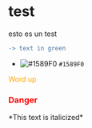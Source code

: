 # test
esto es un test
```diff
-> text in green
```
- ![#1589F0](https://via.placeholder.com/15/1589F0/000000?text=+) `#1589F0`

<span style="color:orange;">Word up</span>
<h3 style="color:#ff0000">Danger</h3>
*This text is italicized*
